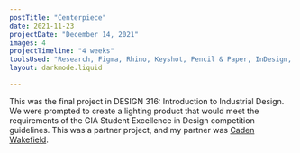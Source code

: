 ```yaml
---
postTitle: "Centerpiece"
date: 2021-11-23
projectDate: "December 14, 2021"
images: 4
projectTimeline: "4 weeks"
toolsUsed: "Research, Figma, Rhino, Keyshot, Pencil & Paper, InDesign, Photoshop, 3D-Printer, Woodshop..."
layout: darkmode.liquid

---
```


This was the final project in DESIGN 316: Introduction to Industrial Design. We were prompted to create a lighting product that would meet the requirements of the GIA Student Excellence in Design competition guidelines. This was a partner project, and my partner was <a href="https://cadenwakefield.com" target="_blank">Caden Wakefield</a>.

<img class="project-image" src="/images/{{ postTitle | slug }}/{{ postTitle | slug }}1.png" alt="" />
<img class="project-image" src="/images/{{ postTitle | slug }}/{{ postTitle | slug }}2.png" alt="" />
<img class="project-image" src="/images/{{ postTitle | slug }}/{{ postTitle | slug }}3.png" alt="" />
<img class="project-image" src="/images/{{ postTitle | slug }}/{{ postTitle | slug }}4.png" alt="" />
<img class="project-image" src="/images/{{ postTitle | slug }}/{{ postTitle | slug }}5.png" alt="" />
<img class="project-image" src="/images/{{ postTitle | slug }}/{{ postTitle | slug }}6.png" alt="" />
<img class="project-image" src="/images/{{ postTitle | slug }}/{{ postTitle | slug }}7.png" alt="" />
<img class="project-image" src="/images/{{ postTitle | slug }}/{{ postTitle | slug }}8.png" alt="" />
<img class="project-image" src="/images/{{ postTitle | slug }}/{{ postTitle | slug }}9.png" alt="" />
<img class="project-image" src="/images/{{ postTitle | slug }}/{{ postTitle | slug }}10.png" alt="" />
<img class="project-image" src="/images/{{ postTitle | slug }}/{{ postTitle | slug }}11.png" alt="" />
<img class="project-image" src="/images/{{ postTitle | slug }}/{{ postTitle | slug }}12.png" alt="" />
<img class="project-image" src="/images/{{ postTitle | slug }}/{{ postTitle | slug }}13.png" alt="" />
<img class="project-image" src="/images/{{ postTitle | slug }}/{{ postTitle | slug }}14.png" alt="" />
<img class="project-image" src="/images/{{ postTitle | slug }}/{{ postTitle | slug }}15.png" alt="" />
<img class="project-image" src="/images/{{ postTitle | slug }}/{{ postTitle | slug }}16.png" alt="" />
<img class="project-image" src="/images/{{ postTitle | slug }}/{{ postTitle | slug }}17.png" alt="" />
<img class="project-image" src="/images/{{ postTitle | slug }}/{{ postTitle | slug }}18.png" alt="" />
<img class="project-image" src="/images/{{ postTitle | slug }}/{{ postTitle | slug }}19.png" alt="" />
<img class="project-image" src="/images/{{ postTitle | slug }}/{{ postTitle | slug }}20.png" alt="" />
<img class="project-image" src="/images/{{ postTitle | slug }}/{{ postTitle | slug }}21.png" alt="" />